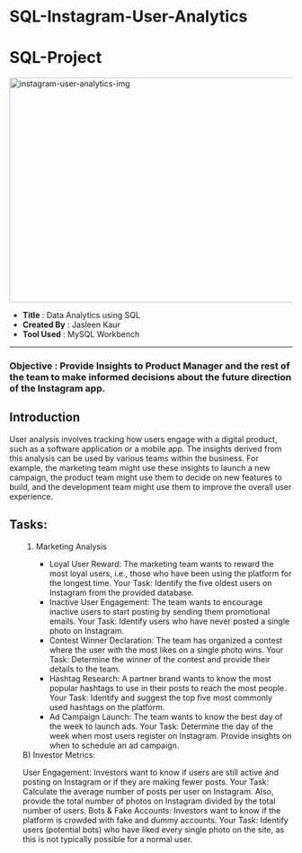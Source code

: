 # SQL-Instagram-User-Analytics

# SQL-Project

<img src="https://images7.alphacoders.com/101/1017006.png" alt="instagram-user-analytics-img" height="400" width="1000">

<ul>
  <li><b>Title</b>&nbsp:&nbspData Analytics using SQL
  <li><b>Created By</b>&nbsp:&nbspJasleen Kaur
  <li><b>Tool Used</b>&nbsp:&nbspMySQL Workbench
 </ul>
 
 <hr>
 
   
  <h3>Objective : Provide Insights to Product Manager and the rest of the team to make informed decisions about the future direction of the Instagram app.</h3>
  <h2>Introduction</h2>
  <p>User analysis involves tracking how users engage with a digital product, such as a software application or a mobile app. The insights derived from this analysis can be used by various teams within the business. For example, the marketing team might use these insights to launch a new campaign, the product team might use them to decide on new features to build, and the development team might use them to improve the overall user experience.
</p>

<h2>Tasks:</h2>
<ol type="A">
  <ol>
   <li>Marketing Analysis</li>
<ul>
<li>Loyal User Reward: The marketing team wants to reward the most loyal users, i.e., those who have been using the platform for the longest time.
Your Task: Identify the five oldest users on Instagram from the provided database.</li>
  
<li>Inactive User Engagement: The team wants to encourage inactive users to start posting by sending them promotional emails.
Your Task: Identify users who have never posted a single photo on Instagram.</li>

<li>Contest Winner Declaration: The team has organized a contest where the user with the most likes on a single photo wins.
Your Task: Determine the winner of the contest and provide their details to the team.</li>

<li>Hashtag Research: A partner brand wants to know the most popular hashtags to use in their posts to reach the most people.
Your Task: Identify and suggest the top five most commonly used hashtags on the platform.</li>

<li>Ad Campaign Launch: The team wants to know the best day of the week to launch ads.
Your Task: Determine the day of the week when most users register on Instagram. Provide insights on when to schedule an ad campaign.</li>
</ul>
</ol>
B) Investor Metrics:

User Engagement: Investors want to know if users are still active and posting on Instagram or if they are making fewer posts.
Your Task: Calculate the average number of posts per user on Instagram. Also, provide the total number of photos on Instagram divided by the total number of users.
Bots & Fake Accounts: Investors want to know if the platform is crowded with fake and dummy accounts.
Your Task: Identify users (potential bots) who have liked every single photo on the site, as this is not typically possible for a normal user.
  
  
  </ol>
  
  
  
  
